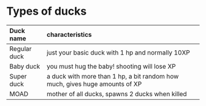 # Types of ducks

Duck name    | characteristics
:----------- | :--------------------------------------------------------------------------
Regular duck | just your basic duck with 1 hp and normally 10XP
Baby duck    | you must hug the baby! shooting will lose XP
Super duck   | a duck with more than 1 hp, a bit random how much, gives huge amounts of XP
MOAD         | mother of all ducks, spawns 2 ducks when killed
